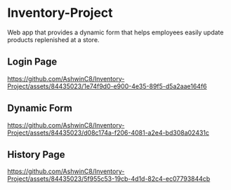 # Inventory-Project
Web app that provides a dynamic form that helps employees easily update products replenished at a store.

## Login Page
https://github.com/AshwinC8/Inventory-Project/assets/84435023/1e74f9d0-e900-4e35-89f5-d5a2aae164f6


## Dynamic Form
https://github.com/AshwinC8/Inventory-Project/assets/84435023/d08c174a-f206-4081-a2e4-bd308a02431c

## History Page
https://github.com/AshwinC8/Inventory-Project/assets/84435023/5f955c53-19cb-4d1d-82c4-ec07793844cb

